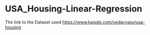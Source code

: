 # USA_Housing-Linear-Regression
The link to the Dataset used https://www.kaggle.com/vedavyasv/usa-housing
